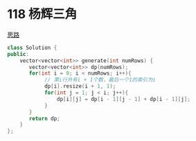 # 118 杨辉三角

[思路](https://leetcode.cn/problems/pascals-triangle/solutions/2784222/jian-dan-ti-jian-dan-zuo-pythonjavaccgoj-z596/?envType=study-plan-v2&envId=top-100-liked)

```C++
class Solution {
public:
    vector<vector<int>> generate(int numRows) {
       vector<vector<int>> dp(numRows);
       for(int i = 0; i < numRows; i++){
            // 第i行共有i + 1个数，最后一个1的索引为i
            dp[i].resize(i + 1, 1);
            for(int j = 1; j < i; j++){
                dp[i][j] = dp[i - 1][j - 1] + dp[i - 1][j];
            }
       }
       return dp; 
    }
};
```